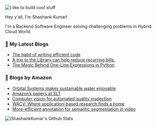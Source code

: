 ![I like to build cool stuff](https://res.cloudinary.com/dt8g3rhcy/image/upload/v1595929574/i_like_to_build_cool_shit._1_nzbwjh.png)

Hey y'all, I'm Shashank Kumar! 

I'm a Backend Software Engineer solving challenging problems in Hybrid Cloud World.

### 📕 My Latest Blogs
<!-- BLOG-POST-LIST:START -->
- [The habit of writing efficient code](https://medium.com/@ishashankkumar/the-habit-of-writing-efficient-code-153b05f04269?source=rss-d24dda280d5f------2)
- [A trip to the Library can help reduce recurring bills.](https://medium.com/swlh/a-trip-to-the-library-can-help-reduce-recurring-bills-23bca495cdf5?source=rss-d24dda280d5f------2)
- [The Magic Behind One-Line Expressions in Python](https://medium.com/swlh/the-magic-behind-one-line-expressions-in-python-816c10180c5c?source=rss-d24dda280d5f------2)
<!-- BLOG-POST-LIST:END -->

### 📕 Blogs by Amazon
<!-- AMAZON-BLOG-POST-LIST:START -->
- [Orbital Systems makes sustainable water enjoyable](https://www.amazon.science/latest-news/alexa-fund-orbital-systems-sustainable-water-use)
- [Amazon’s papers at SLT](https://www.amazon.science/blog/amazons-papers-at-slt)
- [Computer vision for automated quality inspection](https://www.amazon.science/latest-news/remars-revisited-computer-vision-for-automated-quality-inspection)
- [WACV: Where application-based research finds a home](https://www.amazon.science/blog/wacv-where-application-based-research-finds-a-home)
- [More-efficient annotation for semantic segmentation in video](https://www.amazon.science/blog/more-efficient-annotation-for-semantic-segmentation-in-video)
<!-- AMAZON-BLOG-POST-LIST:END -->



<img align="center" alt="iShashankKumar's Github Stats" src="https://github-readme-stats.vercel.app/api?username=ishashankkumar&show_icons=true&hide_border=true" />
